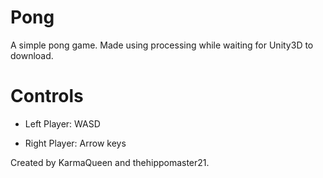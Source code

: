 # Pong
A simple pong game. Made using processing while waiting for Unity3D to download.

# Controls
- Left Player:
WASD

- Right Player:
Arrow keys



Created by KarmaQueen and thehippomaster21.

